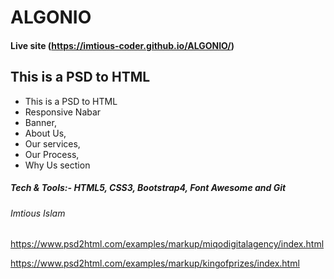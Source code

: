 # ALGONIO

#### Live site (https://imtious-coder.github.io/ALGONIO/)

## This is a PSD to HTML
* This is a PSD to HTML
* Responsive Nabar
* Banner,
* About Us,
* Our services,
* Our Process,
* Why Us section

##### Tech & Tools:- HTML5, CSS3, Bootstrap4, Font Awesome and Git 

###### Imtious Islam

https://www.psd2html.com/examples/markup/miqodigitalagency/index.html

https://www.psd2html.com/examples/markup/kingofprizes/index.html